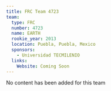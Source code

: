 ```yaml
---
title: FRC Team 4723
team:
  type: FRC
  number: 4723
  name: EARTH
  rookie_year: 2013
  location: Puebla, Puebla, Mexico
  sponsors:
    - Universidad TECMILENIO
  links:
    Website: Coming Soon
---
```

No content has been added for this team